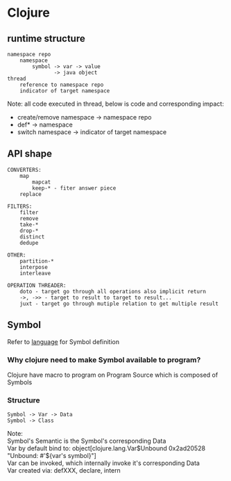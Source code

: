 # Clojure

## runtime structure
    namespace repo
        namespace
            symbol -> var -> value
                   -> java object
    thread
        reference to namespace repo
        indicator of target namespace

Note: all code executed in thread, below is code and corresponding impact:

* create/remove namespace -> namespace repo
* def* -> namespace
* switch namespace -> indicator of target namespace

## API shape
    CONVERTERS:
        map
            mapcat
            keep-* - fiter answer piece
        replace

    FILTERS:
        filter
        remove
        take-*
        drop-*
        distinct
        dedupe

    OTHER:
        partition-*
        interpose
        interleave
        
    OPERATION THREADER:
        doto - target go through all operations also implicit return
        ->, ->> - target to result to target to result...
        juxt - target go through mutiple relation to get multiple result
        
        
## Symbol
Refer to [language](language.md) for Symbol definition
        
### Why clojure need to make Symbol available to program?
Clojure have macro to program on Program Source which is composed of Symbols

### Structure

    Symbol -> Var -> Data
    Symbol -> Class

Note:  
Symbol's Semantic is the Symbol's corresponding Data  
Var by default bind to: object[clojure.lang.Var$Unbound 0x2ad20528 "Unbound: #'${var's symbol}"]  
Var can be invoked, which internally invoke it's corresponding Data  
Var created via: defXXX, declare, intern
